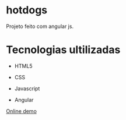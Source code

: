 # hotdogs
 
Projeto feito com angular js.
<h1>Tecnologias ultilizadas</h1>
<ul>
  <li>
    <p>HTML5</p>
  </li>
   <li>
    <p>CSS</p>
  </li>
   <li>
    <p>Javascript</p>
  </li>
  <li>
   <p>
    Angular
   </p>
 </li>
</ul>
<p><a href="https://evertonwingert.github.io/hotdogs-html5/" target="_blank">Online demo</a></p>
